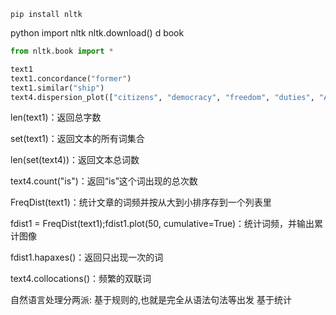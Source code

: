 ```shell
pip install nltk
```

python
import nltk
nltk.download()
d
book
```python
from nltk.book import *

text1
text1.concordance("former")        
text1.similar("ship")
text4.dispersion_plot(["citizens", "democracy", "freedom", "duties", "America"])
```

len(text1)：返回总字数

set(text1)：返回文本的所有词集合

len(set(text4))：返回文本总词数

text4.count("is")：返回“is”这个词出现的总次数

FreqDist(text1)：统计文章的词频并按从大到小排序存到一个列表里

fdist1 = FreqDist(text1);fdist1.plot(50, cumulative=True)：统计词频，并输出累计图像

fdist1.hapaxes()：返回只出现一次的词

text4.collocations()：频繁的双联词


自然语言处理分两派:
基于规则的,也就是完全从语法句法等出发
基于统计
